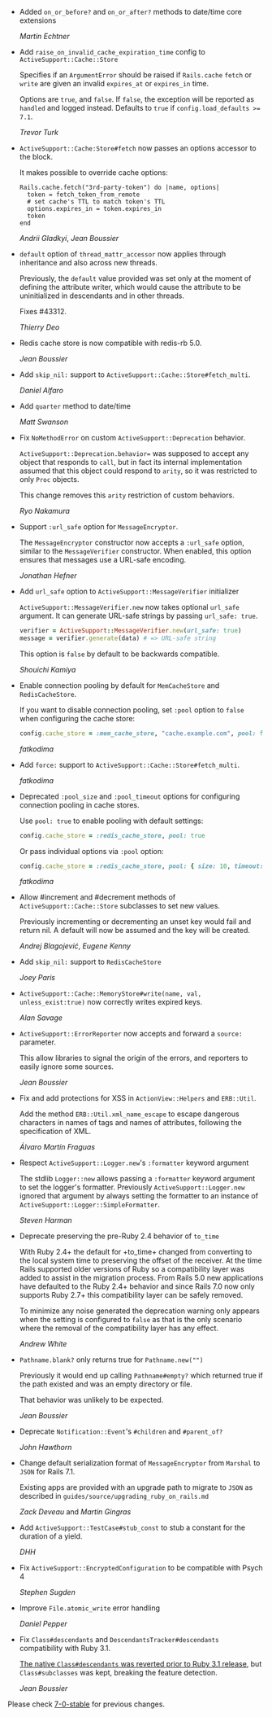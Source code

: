*   Added `on_or_before?` and `on_or_after?` methods to date/time core extensions

    *Martin Echtner*
  
* Add `raise_on_invalid_cache_expiration_time` config to `ActiveSupport::Cache::Store`

    Specifies if an `ArgumentError` should be raised if `Rails.cache` `fetch` or
    `write` are given an invalid `expires_at` or `expires_in` time.

    Options are `true`, and `false`. If `false`, the exception will be reported
    as `handled` and logged instead. Defaults to `true` if `config.load_defaults >= 7.1`.

     *Trevor Turk*

*   `ActiveSupport::Cache:Store#fetch` now passes an options accessor to the block.

    It makes possible to override cache options:

        Rails.cache.fetch("3rd-party-token") do |name, options|
          token = fetch_token_from_remote
          # set cache's TTL to match token's TTL
          options.expires_in = token.expires_in
          token
        end

    *Andrii Gladkyi*, *Jean Boussier*

*   `default` option of `thread_mattr_accessor` now applies through inheritance and
    also across new threads.

    Previously, the `default` value provided was set only at the moment of defining
    the attribute writer, which would cause the attribute to be uninitialized in
    descendants and in other threads.

    Fixes #43312.

    *Thierry Deo*

*   Redis cache store is now compatible with redis-rb 5.0.

    *Jean Boussier*

*   Add `skip_nil:` support to `ActiveSupport::Cache::Store#fetch_multi`.

    *Daniel Alfaro*

*   Add `quarter` method to date/time

    *Matt Swanson*

*   Fix `NoMethodError` on custom `ActiveSupport::Deprecation` behavior.

    `ActiveSupport::Deprecation.behavior=` was supposed to accept any object
    that responds to `call`, but in fact its internal implementation assumed that
    this object could respond to `arity`, so it was restricted to only `Proc` objects.

    This change removes this `arity` restriction of custom behaviors.

    *Ryo Nakamura*

*   Support `:url_safe` option for `MessageEncryptor`.

    The `MessageEncryptor` constructor now accepts a `:url_safe` option, similar
    to the `MessageVerifier` constructor.  When enabled, this option ensures
    that messages use a URL-safe encoding.

    *Jonathan Hefner*

*   Add `url_safe` option to `ActiveSupport::MessageVerifier` initializer

    `ActiveSupport::MessageVerifier.new` now takes optional `url_safe` argument.
    It can generate URL-safe strings by passing `url_safe: true`.

    ```ruby
    verifier = ActiveSupport::MessageVerifier.new(url_safe: true)
    message = verifier.generate(data) # => URL-safe string
    ```

    This option is `false` by default to be backwards compatible.

    *Shouichi Kamiya*

*   Enable connection pooling by default for `MemCacheStore` and `RedisCacheStore`.

    If you want to disable connection pooling, set `:pool` option to `false` when configuring the cache store:

    ```ruby
    config.cache_store = :mem_cache_store, "cache.example.com", pool: false
    ```

    *fatkodima*

*   Add `force:` support to `ActiveSupport::Cache::Store#fetch_multi`.

    *fatkodima*

*   Deprecated `:pool_size` and `:pool_timeout` options for configuring connection pooling in cache stores.

    Use `pool: true` to enable pooling with default settings:

    ```ruby
    config.cache_store = :redis_cache_store, pool: true
    ```

    Or pass individual options via `:pool` option:

    ```ruby
    config.cache_store = :redis_cache_store, pool: { size: 10, timeout: 2 }
    ```

    *fatkodima*

*   Allow #increment and #decrement methods of `ActiveSupport::Cache::Store`
    subclasses to set new values.

    Previously incrementing or decrementing an unset key would fail and return
    nil. A default will now be assumed and the key will be created.

    *Andrej Blagojević*, *Eugene Kenny*

*   Add `skip_nil:` support to `RedisCacheStore`

    *Joey Paris*

*   `ActiveSupport::Cache::MemoryStore#write(name, val, unless_exist:true)` now
    correctly writes expired keys.

    *Alan Savage*

*   `ActiveSupport::ErrorReporter` now accepts and forward a `source:` parameter.

    This allow libraries to signal the origin of the errors, and reporters
    to easily ignore some sources.

    *Jean Boussier*

*   Fix and add protections for XSS in `ActionView::Helpers` and `ERB::Util`.

    Add the method `ERB::Util.xml_name_escape` to escape dangerous characters
    in names of tags and names of attributes, following the specification of XML.

    *Álvaro Martín Fraguas*

*   Respect `ActiveSupport::Logger.new`'s `:formatter` keyword argument

    The stdlib `Logger::new` allows passing a `:formatter` keyword argument to
    set the logger's formatter. Previously `ActiveSupport::Logger.new` ignored
    that argument by always setting the formatter to an instance of
    `ActiveSupport::Logger::SimpleFormatter`.

    *Steven Harman*

*   Deprecate preserving the pre-Ruby 2.4 behavior of `to_time`

    With Ruby 2.4+ the default for +to_time+ changed from converting to the
    local system time to preserving the offset of the receiver. At the time Rails
    supported older versions of Ruby so a compatibility layer was added to assist
    in the migration process. From Rails 5.0 new applications have defaulted to
    the Ruby 2.4+ behavior and since Rails 7.0 now only supports Ruby 2.7+
    this compatibility layer can be safely removed.

    To minimize any noise generated the deprecation warning only appears when the
    setting is configured to `false` as that is the only scenario where the
    removal of the compatibility layer has any effect.

    *Andrew White*

*   `Pathname.blank?` only returns true for `Pathname.new("")`

    Previously it would end up calling `Pathname#empty?` which returned true
    if the path existed and was an empty directory or file.

    That behavior was unlikely to be expected.

    *Jean Boussier*

*   Deprecate `Notification::Event`'s `#children` and `#parent_of?`

    *John Hawthorn*

*   Change default serialization format of `MessageEncryptor` from `Marshal` to `JSON` for Rails 7.1.

    Existing apps are provided with an upgrade path to migrate to `JSON` as described in `guides/source/upgrading_ruby_on_rails.md`

    *Zack Deveau* and *Martin Gingras*

*   Add `ActiveSupport::TestCase#stub_const` to stub a constant for the duration of a yield.

    *DHH*

*   Fix `ActiveSupport::EncryptedConfiguration` to be compatible with Psych 4

    *Stephen Sugden*

*   Improve `File.atomic_write` error handling

    *Daniel Pepper*

*   Fix `Class#descendants` and `DescendantsTracker#descendants` compatibility with Ruby 3.1.

    [The native `Class#descendants` was reverted prior to Ruby 3.1 release](https://bugs.ruby-lang.org/issues/14394#note-33),
    but `Class#subclasses` was kept, breaking the feature detection.

    *Jean Boussier*

Please check [7-0-stable](https://github.com/rails/rails/blob/7-0-stable/activesupport/CHANGELOG.md) for previous changes.
